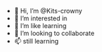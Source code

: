 - 👋 Hi, I’m @Kits-crowny
- 👀 I’m interested in
- 🌱 I’m like learning
- 💞️ I’m looking to collaborate
- 📫 still learning

<!---
Kits-crowny/Kits-crowny is a ✨ special ✨ repository because its `README.md` (this file) appears on your GitHub profile.
You can click the Preview link to take a look at your changes.
--->
